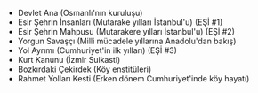 * Devlet Ana (Osmanlı'nın kuruluşu)
* Esir Şehrin İnsanları (Mutarake yılları İstanbul'u) (EŞİ #1)
* Esir Şehrin Mahpusu (Mutarakere yılları İstanbul'u) (EŞİ #2)
* Yorgun Savaşçı (Milli mücadele yıllarına Anadolu'dan bakış)
* Yol Ayrımı (Cumhuriyet'in ilk yılları) (EŞİ #3)
* Kurt Kanunu (İzmir Suikasti)
* Bozkırdaki Çekirdek (Köy enstitüleri)
* Rahmet Yolları Kesti (Erken dönem Cumhuriyet'inde köy hayatı)
